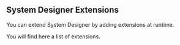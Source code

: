 ## System Designer Extensions

You can extend System Designer by adding extensions at runtime.

You will find here a list of extensions.